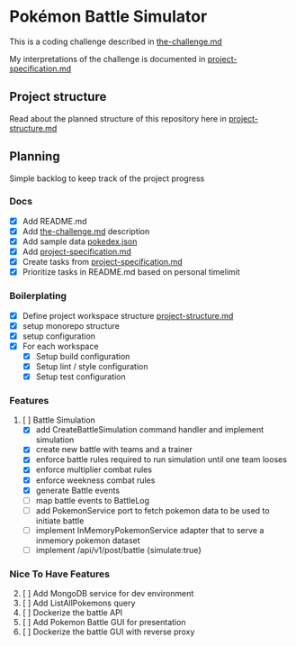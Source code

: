 # Pokémon Battle Simulator

This is a coding challenge described in [the-challenge.md](/docs/the-challenge.md)

My interpretations of the challenge is documented in [project-specification.md](/docs/project-specification.md)

## Project structure

Read about the planned structure of this repository here in [project-structure.md](/docs/project-structure.md)

## Planning

Simple backlog to keep track of the project progress

### Docs

- [x] Add README.md
- [x] Add [the-challenge.md](/docs/the-challenge.md) description
- [x] Add sample data [pokedex.json](/docs/sample-data/pokedex.json)
- [x] Add [project-specification.md](/docs/project-specification.md)
- [x] Create tasks from [project-specification.md](/docs/project-specification.md)
- [x] Prioritize tasks in README.md based on personal timelimit

### Boilerplating

- [x] Define project workspace structure [project-structure.md](/docs/project-structure.md)
- [x] setup monorepo structure
- [x] setup configuration
- [x] For each workspace
  - [x] Setup build configuration
  - [x] Setup lint / style configuration
  - [x] Setup test configuration

### Features

1. [ ] Battle Simulation
   - [x] add CreateBattleSimulation command handler and implement simulation
   - [x] create new battle with teams and a trainer
   - [x] enforce battle rules required to run simulation until one team looses
   - [x] enforce multiplier combat rules
   - [x] enforce weekness combat rules
   - [x] generate Battle events
   - [ ] map battle events to BattleLog
   - [ ] add PokemonService port to fetch pokemon data to be used to initiate battle
   - [ ] implement InMemoryPokemonService adapter that to serve a inmemory pokemon dataset
   - [ ] implement /api/v1/post/battle {simulate:true}

### Nice To Have Features

2. [ ] Add MongoDB service for dev environment
3. [ ] Add ListAllPokemons query
4. [ ] Dockerize the battle API
5. [ ] Add Pokemon Battle GUI for presentation
6. [ ] Dockerize the battle GUI with reverse proxy
